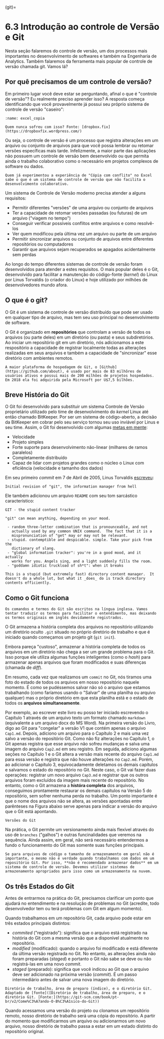 (git)=
# 6.3 Introdução ao controle de Versão e Git

Nesta seção falaremos do controle de versão, um dos processos mais importantes no desenvolvimento de softwares e também na Engenharia de Analytics. Também falaremos da ferramenta mais popular de controle de versão chamada git. Vamos lá?

## Por quê precisamos de um controle de versão?

Em primeiro lugar você deve estar se perguntando, afinal o que é "controle de versão"? Eu realmente preciso aprender isso? A resposta começa identificando que você provavelmente já possui seu próprio sistema de controle de versão "caseiro":

```{figure} ../../../assets/img/excel_copia.png
:name: excel_copia

Quem nunca sofreu com isso? Fonte: [dropbox.fix](https://dropboxfix.wordpress.com/)
```

Ou seja, o controle de versão é um processo que registra alterações em um arquivo ou conjunto de arquivos para que você possa lembrar ou retomar versões específicas mais tarde. Infelizmente, a maior parte das aplicações não possuem um controle de versão bem desenvolvido ou que permita ainda o trabalho colaborativo como o necessário em projetos complexos de software ou dados. 

```{admonition} Curiosidade
Quem já experimentou a experiência de "Cópia com conflito" no Excel sabe o que é um sistema de controle de versão que não facilita o desenvolvimento colaborativo.
```

Um sistema de Controle de Versão moderno precisa atender a alguns requisitos:
- Permitir diferentes "versões" de uma arquivo ou conjunto de arquivos
- Ter a capacidade de retomar versões passadas (ou futuras) de um arquivo ("viagem no tempo")
- Conseguir verificar possíveis conflitos entre arquivos e como resolvê-los
- Ver quem modificou pela última vez um arquivo ou parte de um arquivo
- Permitir sincronizar arquivos ou conjunto de arquivos entre diferentes repositórios ou computadores
- Garantir que arquivos sejam recuperados se apagados acidentalmente sem perdas

Ao longo do tempo diferentes sistemas de controle de versão foram desenvolvidos para atender a estes requisitos. O mais popular deles é o Git, desenvolvido para facilitar a manutenção do código-fonte (*kernel*) do Linux por Linus Torvaldis (o criador do Linux) e hoje utilizado por milhões de desenvolvedores mundo afora.


## O que é o git?

O Git é um sistema de controle de versão distribuído que pode ser usado em qualquer tipo de arquivo, mas tem seu uso principal no desenvolvimento de software.

O  Git é organizado em **repositórios** que controlam a versão de todos os arquivos (ou parte deles) em um diretório (ou pasta) e seus subdiretórios. Ao iniciar um repositório git em um diretório, nós adicionamos a este respositório a capacidade de registrar localmente todas as alterações realizadas em seus arquivos e também a capacidade de "sincronizar" esse diretório com ambientes remotos.


```{admonition} Você sabia?
A maior plataforma de hospedagem de Git, o [Github](https://github.com/about), é usado por mais de 83 milhõres de usuários ativos e possui mais de 200 milhões de projetos hospedados. Em 2018 ela foi adquirida pela Microsoft por U$7,5 bilhões.
```

## Breve História do Git

O Git foi desenvolvido para substituir um sistema Controle de Versão proprietário utilizado pelo time de desenvolvimento do *kernel* Linux até então chamado BitKeeper. Por ser um sistema de código-aberto, a decisão da BitKeeper em cobrar pelo seu serviço tornou seu uso inviável por Linus e seu time. Assim, o Git foi desenvolvido com algumas [metas em mente](https://git-scm.com/book/pt-br/v2/Come%C3%A7ando-Uma-Breve-Hist%C3%B3ria-do-Git):

- Velocidade
- Projeto simples
- Forte suporte para desenvolvimento não-linear (milhares de ramos paralelos)
- Completamente distribuído
- Capaz de lidar com projetos grandes como o núcleo o Linux com eficiência (velocidade e tamanho dos dados)

Em seu primeiro *commit* em 7 de Abril de 2005, Linus Torvaldis [escreveu](https://initialcommit.com/blog/How-Did-Git-Get-Its-Name):

```
Initial revision of "git", the information manager from hell
```

Ele também adicionou um arquivo `README` com seu tom sarcástico característico:

```
GIT - the stupid content tracker

"git" can mean anything, depending on your mood.

 - random three-letter combination that is pronounceable, and not 
   actually used by any common UNIX command.  The fact that it is a
   mispronunciation of "get" may or may not be relevant.
 - stupid. contemptible and despicable. simple. Take your pick from the 
   dictionary of slang.
 - "global information tracker": you're in a good mood, and it actually
   works for you. Angels sing, and a light suddenly fills the room. 
 - "goddamn idiotic truckload of sh*t": when it breaks

This is a stupid (but extremely fast) directory content manager.  It  
doesn't do a whole lot, but what it _does_ do is track directory
contents efficiently.
```

## Como o Git funciona

```{admonition} Nota
Os comandos e termos do Git são escritos na língua inglesa. Vamos tentar traduzir os termos para facilitar o entendimento, mas deixando os termos originais em inglês devidamente registrados.
```
O Git armazena a história completa dos arquivos no repositório utilizando um diretório oculto `.git` situado no próprio diretório de trabalho e que é iniciado quando começamos um projeto git (`git init`).

Embora pareça "custoso", armazenar a história completa de todos os arquivos em um diretório não chega a ser um grande problema para o Git. Isso porque ele utiliza algumas funções inteligentes (como o *hash*) para armazenar apenas arquivos que foram modificados e suas diferenças (chamada de *diff*). 

Em resumo, cada vez que realizamos um `commit` no Git, nós tiramos uma foto do estado de todos os arquivos em nosso repositório naquele momento. É como se pudéssemos salvar não só o arquivo que estamos trabalhando (como faríamos usando o "Salvar" de uma planilha ou arquivo qualquer) mas o próprio diretório em que esta planilha está e o estado de todos os **arquivos simultaneamente**. 

Por exemplo, ao escrever este livro eu posso ter iniciado escrevendo o Capítulo 1 através de um arquivo texto um formato chamado `markdown` (equivalente a um arquivo docx do MS Word). Na primeira versão do Livro, digo ao Git para "congelar" a versão V1  que contém apenas o arquivo `Cap1.md`. Depois, adiciono um arquivo para o Capítulo 2 e mais uma vez salvo a versão do repositório Git. Como não fiz alterações no Capítulo 1, o Git apenas registra que esse arquivo não sofreu mudanças e salva uma imagem do arquivo `Cap2.md` em seu registro. Em seguida, adiciono algumas seções no Capítulo 1 e o Git altera a versão mais recente do arquivo `Cap1.md` para essa versão e registra que não houve alterações no `Cap2.md`. Porém, ao adicionar o Capítulo 3, equivocadamente deletamos os demais capítulos e salvamos o estado do repositório no Git. Neste caso, o Git vai fazer duas operações: registrar um novo arquivo `Cap3.md` e registrar que os outros arquivos foram excluídos da imagem mais recente do repositório. No entanto, como o Git armazena a **históra completa** dos arquivos, conseguimos prontamente restaurar os demais capítulos na Versão 5 do repositório, sem sofrer nenhuma perda no trabalho. Um ponto importante é que o nome dos arquivos não se altera, as versões apontadas entre parênteses na Figura abaixo serve apenas para indicar a versão do arquivo que o Git está apontando.

```{figure} ../../../assets/img/git_versoes.png
Versões do Git
```

Na prática, o Git permite um versionamento ainda mais flexível através do uso de `branches` ("galhos") e outras funcinalidades que veremos na sequência. Ainda assim, em geral, não será necessário entendermos a fundo o funcionamento do Git mas somente suas funções principais.

```{admonition} Importante
Se para arquivos de código o tamanho de armazenamento em geral não é importante, o mesmo não é verdade quando trabalhamos com dados em um repositório Git. Por isso, **não é recomendado armazenar dados** em um sistema de controle de versão. Devemos utilizar sistemas de armazenamento apropriados para isso como um armazenamento na nuvem.
```

## Os três Estados do Git

Antes de entrarmos na prática do Git, precisamos clarificar um ponto que ajudará no entendimento e na resolução de problemas no Git (acredite, todo desenvolvedor tem ou terá problemas com Git em algum momento).

Quando trabalhamos em um repositório Git, cada arquivo pode estar em três estados principais distintos:

- *commited* ("registrado"): significa que o arquivo está registrado na história do Git com a mesma versão que a disponível atualmente no repositório.
- *modified* (modificado): quando o arquivo foi modificado e está diferente da última versão registrada no Git. No entanto, as alterações ainda não foram preparadas (*staged*) e portanto o Git não sabe se deve ou não registrá-las em uma novo *commit*.
- *staged* (preparado): significa que você indicou ao Git que o arquivo deve ser adicionado na próxima versão (*commit*). É um passo intermediário antes de salvar uma nova imagem do diretório.

```{figure} ../../../assets/img/git_estados.png
Diretório de trabalho, área de preparo (índice), e o diretório Git. Adaptado de [fonte]([Diretório de trabalho, área de preparo, e o diretório Git. [Fonte:](https://git-scm.com/book/pt-br/v2/Come%C3%A7ando-O-B%C3%A1sico-do-Git))
```

Quando acessamos uma versão do projeto ou clonamos um repositório remoto, nosso diretório de trabalho será uma cópia do repositório. A partir do momento que modificarmos um arquivo ou adicionarmos um novo arquivo, nosso diretório de trabalho passa a estar em um estado distinto do repositório original.



